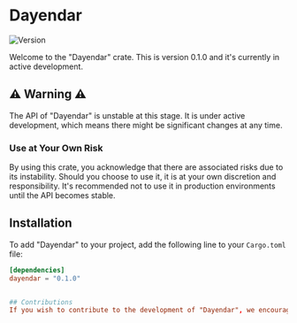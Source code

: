 # Dayendar

![Version](https://img.shields.io/badge/version-0.1.0-blue)

Welcome to the "Dayendar" crate. This is version 0.1.0 and it's currently in active development.

## ⚠️ Warning ⚠️

The API of "Dayendar" is unstable at this stage. It is under active development, which means there might be significant changes at any time.

### Use at Your Own Risk

By using this crate, you acknowledge that there are associated risks due to its instability. Should you choose to use it, it is at your own discretion and responsibility. It's recommended not to use it in production environments until the API becomes stable.

## Installation

To add "Dayendar" to your project, add the following line to your `Cargo.toml` file:

```toml
[dependencies]
dayendar = "0.1.0"


## Contributions
If you wish to contribute to the development of "Dayendar", we encourage you to do so! Please read the contribution guidelines before submitting your changes.
